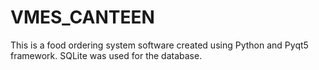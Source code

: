 # VMES_CANTEEN
This is a food ordering system software created using Python and Pyqt5 framework. SQLite was used for the database.
